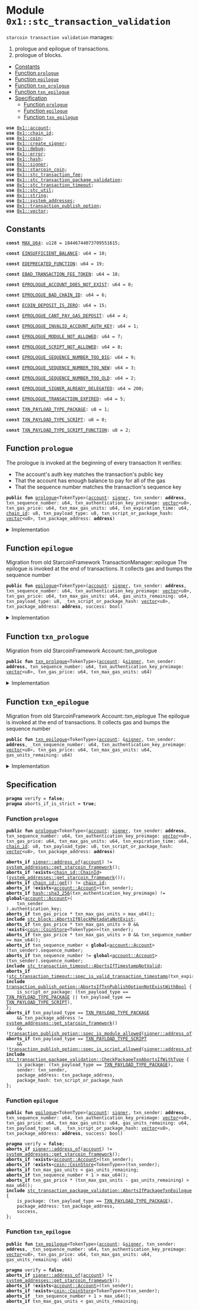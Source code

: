 
<a id="0x1_stc_transaction_validation"></a>

# Module `0x1::stc_transaction_validation`

<code>starcoin transaction validation</code> manages:
1. prologue and epilogue of transactions.
2. prologue of blocks.


-  [Constants](#@Constants_0)
-  [Function `prologue`](#0x1_stc_transaction_validation_prologue)
-  [Function `epilogue`](#0x1_stc_transaction_validation_epilogue)
-  [Function `txn_prologue`](#0x1_stc_transaction_validation_txn_prologue)
-  [Function `txn_epilogue`](#0x1_stc_transaction_validation_txn_epilogue)
-  [Specification](#@Specification_1)
    -  [Function `prologue`](#@Specification_1_prologue)
    -  [Function `epilogue`](#@Specification_1_epilogue)
    -  [Function `txn_epilogue`](#@Specification_1_txn_epilogue)


<pre><code><b>use</b> <a href="account.md#0x1_account">0x1::account</a>;
<b>use</b> <a href="chain_id.md#0x1_chain_id">0x1::chain_id</a>;
<b>use</b> <a href="coin.md#0x1_coin">0x1::coin</a>;
<b>use</b> <a href="create_signer.md#0x1_create_signer">0x1::create_signer</a>;
<b>use</b> <a href="../../starcoin-stdlib/doc/debug.md#0x1_debug">0x1::debug</a>;
<b>use</b> <a href="../../move-stdlib/doc/error.md#0x1_error">0x1::error</a>;
<b>use</b> <a href="../../move-stdlib/doc/hash.md#0x1_hash">0x1::hash</a>;
<b>use</b> <a href="../../move-stdlib/doc/signer.md#0x1_signer">0x1::signer</a>;
<b>use</b> <a href="starcoin_coin.md#0x1_starcoin_coin">0x1::starcoin_coin</a>;
<b>use</b> <a href="stc_transaction_fee.md#0x1_stc_transaction_fee">0x1::stc_transaction_fee</a>;
<b>use</b> <a href="stc_transaction_package_validation.md#0x1_stc_transaction_package_validation">0x1::stc_transaction_package_validation</a>;
<b>use</b> <a href="stc_transaction_timeout.md#0x1_stc_transaction_timeout">0x1::stc_transaction_timeout</a>;
<b>use</b> <a href="stc_util.md#0x1_stc_util">0x1::stc_util</a>;
<b>use</b> <a href="../../move-stdlib/doc/string.md#0x1_string">0x1::string</a>;
<b>use</b> <a href="system_addresses.md#0x1_system_addresses">0x1::system_addresses</a>;
<b>use</b> <a href="stc_transaction_publish_option.md#0x1_transaction_publish_option">0x1::transaction_publish_option</a>;
<b>use</b> <a href="../../move-stdlib/doc/vector.md#0x1_vector">0x1::vector</a>;
</code></pre>



<a id="@Constants_0"></a>

## Constants


<a id="0x1_stc_transaction_validation_MAX_U64"></a>



<pre><code><b>const</b> <a href="stc_transaction_validation.md#0x1_stc_transaction_validation_MAX_U64">MAX_U64</a>: u128 = 18446744073709551615;
</code></pre>



<a id="0x1_stc_transaction_validation_EINSUFFICIENT_BALANCE"></a>



<pre><code><b>const</b> <a href="stc_transaction_validation.md#0x1_stc_transaction_validation_EINSUFFICIENT_BALANCE">EINSUFFICIENT_BALANCE</a>: u64 = 10;
</code></pre>



<a id="0x1_stc_transaction_validation_EDEPRECATED_FUNCTION"></a>



<pre><code><b>const</b> <a href="stc_transaction_validation.md#0x1_stc_transaction_validation_EDEPRECATED_FUNCTION">EDEPRECATED_FUNCTION</a>: u64 = 19;
</code></pre>



<a id="0x1_stc_transaction_validation_EBAD_TRANSACTION_FEE_TOKEN"></a>



<pre><code><b>const</b> <a href="stc_transaction_validation.md#0x1_stc_transaction_validation_EBAD_TRANSACTION_FEE_TOKEN">EBAD_TRANSACTION_FEE_TOKEN</a>: u64 = 18;
</code></pre>



<a id="0x1_stc_transaction_validation_EPROLOGUE_ACCOUNT_DOES_NOT_EXIST"></a>



<pre><code><b>const</b> <a href="stc_transaction_validation.md#0x1_stc_transaction_validation_EPROLOGUE_ACCOUNT_DOES_NOT_EXIST">EPROLOGUE_ACCOUNT_DOES_NOT_EXIST</a>: u64 = 0;
</code></pre>



<a id="0x1_stc_transaction_validation_EPROLOGUE_BAD_CHAIN_ID"></a>



<pre><code><b>const</b> <a href="stc_transaction_validation.md#0x1_stc_transaction_validation_EPROLOGUE_BAD_CHAIN_ID">EPROLOGUE_BAD_CHAIN_ID</a>: u64 = 6;
</code></pre>



<a id="0x1_stc_transaction_validation_ECOIN_DEPOSIT_IS_ZERO"></a>



<pre><code><b>const</b> <a href="stc_transaction_validation.md#0x1_stc_transaction_validation_ECOIN_DEPOSIT_IS_ZERO">ECOIN_DEPOSIT_IS_ZERO</a>: u64 = 15;
</code></pre>



<a id="0x1_stc_transaction_validation_EPROLOGUE_CANT_PAY_GAS_DEPOSIT"></a>



<pre><code><b>const</b> <a href="stc_transaction_validation.md#0x1_stc_transaction_validation_EPROLOGUE_CANT_PAY_GAS_DEPOSIT">EPROLOGUE_CANT_PAY_GAS_DEPOSIT</a>: u64 = 4;
</code></pre>



<a id="0x1_stc_transaction_validation_EPROLOGUE_INVALID_ACCOUNT_AUTH_KEY"></a>



<pre><code><b>const</b> <a href="stc_transaction_validation.md#0x1_stc_transaction_validation_EPROLOGUE_INVALID_ACCOUNT_AUTH_KEY">EPROLOGUE_INVALID_ACCOUNT_AUTH_KEY</a>: u64 = 1;
</code></pre>



<a id="0x1_stc_transaction_validation_EPROLOGUE_MODULE_NOT_ALLOWED"></a>



<pre><code><b>const</b> <a href="stc_transaction_validation.md#0x1_stc_transaction_validation_EPROLOGUE_MODULE_NOT_ALLOWED">EPROLOGUE_MODULE_NOT_ALLOWED</a>: u64 = 7;
</code></pre>



<a id="0x1_stc_transaction_validation_EPROLOGUE_SCRIPT_NOT_ALLOWED"></a>



<pre><code><b>const</b> <a href="stc_transaction_validation.md#0x1_stc_transaction_validation_EPROLOGUE_SCRIPT_NOT_ALLOWED">EPROLOGUE_SCRIPT_NOT_ALLOWED</a>: u64 = 8;
</code></pre>



<a id="0x1_stc_transaction_validation_EPROLOGUE_SEQUENCE_NUMBER_TOO_BIG"></a>



<pre><code><b>const</b> <a href="stc_transaction_validation.md#0x1_stc_transaction_validation_EPROLOGUE_SEQUENCE_NUMBER_TOO_BIG">EPROLOGUE_SEQUENCE_NUMBER_TOO_BIG</a>: u64 = 9;
</code></pre>



<a id="0x1_stc_transaction_validation_EPROLOGUE_SEQUENCE_NUMBER_TOO_NEW"></a>



<pre><code><b>const</b> <a href="stc_transaction_validation.md#0x1_stc_transaction_validation_EPROLOGUE_SEQUENCE_NUMBER_TOO_NEW">EPROLOGUE_SEQUENCE_NUMBER_TOO_NEW</a>: u64 = 3;
</code></pre>



<a id="0x1_stc_transaction_validation_EPROLOGUE_SEQUENCE_NUMBER_TOO_OLD"></a>



<pre><code><b>const</b> <a href="stc_transaction_validation.md#0x1_stc_transaction_validation_EPROLOGUE_SEQUENCE_NUMBER_TOO_OLD">EPROLOGUE_SEQUENCE_NUMBER_TOO_OLD</a>: u64 = 2;
</code></pre>



<a id="0x1_stc_transaction_validation_EPROLOGUE_SIGNER_ALREADY_DELEGATED"></a>



<pre><code><b>const</b> <a href="stc_transaction_validation.md#0x1_stc_transaction_validation_EPROLOGUE_SIGNER_ALREADY_DELEGATED">EPROLOGUE_SIGNER_ALREADY_DELEGATED</a>: u64 = 200;
</code></pre>



<a id="0x1_stc_transaction_validation_EPROLOGUE_TRANSACTION_EXPIRED"></a>



<pre><code><b>const</b> <a href="stc_transaction_validation.md#0x1_stc_transaction_validation_EPROLOGUE_TRANSACTION_EXPIRED">EPROLOGUE_TRANSACTION_EXPIRED</a>: u64 = 5;
</code></pre>



<a id="0x1_stc_transaction_validation_TXN_PAYLOAD_TYPE_PACKAGE"></a>



<pre><code><b>const</b> <a href="stc_transaction_validation.md#0x1_stc_transaction_validation_TXN_PAYLOAD_TYPE_PACKAGE">TXN_PAYLOAD_TYPE_PACKAGE</a>: u8 = 1;
</code></pre>



<a id="0x1_stc_transaction_validation_TXN_PAYLOAD_TYPE_SCRIPT"></a>



<pre><code><b>const</b> <a href="stc_transaction_validation.md#0x1_stc_transaction_validation_TXN_PAYLOAD_TYPE_SCRIPT">TXN_PAYLOAD_TYPE_SCRIPT</a>: u8 = 0;
</code></pre>



<a id="0x1_stc_transaction_validation_TXN_PAYLOAD_TYPE_SCRIPT_FUNCTION"></a>



<pre><code><b>const</b> <a href="stc_transaction_validation.md#0x1_stc_transaction_validation_TXN_PAYLOAD_TYPE_SCRIPT_FUNCTION">TXN_PAYLOAD_TYPE_SCRIPT_FUNCTION</a>: u8 = 2;
</code></pre>



<a id="0x1_stc_transaction_validation_prologue"></a>

## Function `prologue`

The prologue is invoked at the beginning of every transaction
It verifies:
- The account's auth key matches the transaction's public key
- That the account has enough balance to pay for all of the gas
- That the sequence number matches the transaction's sequence key


<pre><code><b>public</b> <b>fun</b> <a href="stc_transaction_validation.md#0x1_stc_transaction_validation_prologue">prologue</a>&lt;TokenType&gt;(<a href="account.md#0x1_account">account</a>: <a href="../../move-stdlib/doc/signer.md#0x1_signer">signer</a>, txn_sender: <b>address</b>, txn_sequence_number: u64, txn_authentication_key_preimage: <a href="../../move-stdlib/doc/vector.md#0x1_vector">vector</a>&lt;u8&gt;, txn_gas_price: u64, txn_max_gas_units: u64, txn_expiration_time: u64, <a href="chain_id.md#0x1_chain_id">chain_id</a>: u8, txn_payload_type: u8, txn_script_or_package_hash: <a href="../../move-stdlib/doc/vector.md#0x1_vector">vector</a>&lt;u8&gt;, txn_package_address: <b>address</b>)
</code></pre>



<details>
<summary>Implementation</summary>


<pre><code><b>public</b> <b>fun</b> <a href="stc_transaction_validation.md#0x1_stc_transaction_validation_prologue">prologue</a>&lt;TokenType&gt;(
    <a href="account.md#0x1_account">account</a>: <a href="../../move-stdlib/doc/signer.md#0x1_signer">signer</a>,
    txn_sender: <b>address</b>,
    txn_sequence_number: u64,
    txn_authentication_key_preimage: <a href="../../move-stdlib/doc/vector.md#0x1_vector">vector</a>&lt;u8&gt;,
    txn_gas_price: u64,
    txn_max_gas_units: u64,
    txn_expiration_time: u64,
    <a href="chain_id.md#0x1_chain_id">chain_id</a>: u8,
    txn_payload_type: u8,
    txn_script_or_package_hash: <a href="../../move-stdlib/doc/vector.md#0x1_vector">vector</a>&lt;u8&gt;,
    txn_package_address: <b>address</b>,
) {
    <a href="../../starcoin-stdlib/doc/debug.md#0x1_debug_print">debug::print</a>(&std::string::utf8(b"transaction_validation::prologue | Entered"));

    // Can only be invoked by <a href="genesis.md#0x1_genesis">genesis</a> <a href="account.md#0x1_account">account</a>
    // <b>assert</b>!(
    //     <a href="../../move-stdlib/doc/signer.md#0x1_signer_address_of">signer::address_of</a>(&<a href="account.md#0x1_account">account</a>) == <a href="system_addresses.md#0x1_system_addresses_get_starcoin_framework">system_addresses::get_starcoin_framework</a>(),
    //     error::requires_address(<a href="stc_transaction_validation.md#0x1_stc_transaction_validation_EPROLOGUE_ACCOUNT_DOES_NOT_EXIST">EPROLOGUE_ACCOUNT_DOES_NOT_EXIST</a>),
    // );
    <a href="system_addresses.md#0x1_system_addresses_assert_starcoin_framework">system_addresses::assert_starcoin_framework</a>(&<a href="account.md#0x1_account">account</a>);

    // Check that the chain ID stored on-chain matches the chain ID
    // specified by the transaction
    <b>assert</b>!(<a href="chain_id.md#0x1_chain_id_get">chain_id::get</a>() == <a href="chain_id.md#0x1_chain_id">chain_id</a>, <a href="../../move-stdlib/doc/error.md#0x1_error_invalid_argument">error::invalid_argument</a>(<a href="stc_transaction_validation.md#0x1_stc_transaction_validation_EPROLOGUE_BAD_CHAIN_ID">EPROLOGUE_BAD_CHAIN_ID</a>));

    <a href="stc_transaction_validation.md#0x1_stc_transaction_validation_txn_prologue">txn_prologue</a>&lt;TokenType&gt;(
        &<a href="account.md#0x1_account">account</a>,
        txn_sender,
        txn_sequence_number,
        txn_authentication_key_preimage,
        txn_gas_price,
        txn_max_gas_units,
    );

    <b>assert</b>!(
        <a href="stc_transaction_timeout.md#0x1_stc_transaction_timeout_is_valid_transaction_timestamp">stc_transaction_timeout::is_valid_transaction_timestamp</a>(txn_expiration_time),
        <a href="../../move-stdlib/doc/error.md#0x1_error_invalid_argument">error::invalid_argument</a>(<a href="stc_transaction_validation.md#0x1_stc_transaction_validation_EPROLOGUE_TRANSACTION_EXPIRED">EPROLOGUE_TRANSACTION_EXPIRED</a>),
    );

    <b>if</b> (txn_payload_type == <a href="stc_transaction_validation.md#0x1_stc_transaction_validation_TXN_PAYLOAD_TYPE_PACKAGE">TXN_PAYLOAD_TYPE_PACKAGE</a>) {
        // stdlib upgrade is not affected by PublishOption
        <b>if</b> (txn_package_address != <a href="system_addresses.md#0x1_system_addresses_get_starcoin_framework">system_addresses::get_starcoin_framework</a>()) {
            <b>assert</b>!(
                <a href="stc_transaction_publish_option.md#0x1_transaction_publish_option_is_module_allowed">transaction_publish_option::is_module_allowed</a>(<a href="../../move-stdlib/doc/signer.md#0x1_signer_address_of">signer::address_of</a>(&<a href="account.md#0x1_account">account</a>)),
                <a href="../../move-stdlib/doc/error.md#0x1_error_invalid_argument">error::invalid_argument</a>(<a href="stc_transaction_validation.md#0x1_stc_transaction_validation_EPROLOGUE_MODULE_NOT_ALLOWED">EPROLOGUE_MODULE_NOT_ALLOWED</a>),
            );
        };
        <a href="stc_transaction_package_validation.md#0x1_stc_transaction_package_validation_package_txn_prologue_v2">stc_transaction_package_validation::package_txn_prologue_v2</a>(
            &<a href="account.md#0x1_account">account</a>,
            txn_sender,
            txn_package_address,
            txn_script_or_package_hash,
        );
    } <b>else</b> <b>if</b> (txn_payload_type == <a href="stc_transaction_validation.md#0x1_stc_transaction_validation_TXN_PAYLOAD_TYPE_SCRIPT">TXN_PAYLOAD_TYPE_SCRIPT</a>) {
        <b>assert</b>!(
            <a href="stc_transaction_publish_option.md#0x1_transaction_publish_option_is_script_allowed">transaction_publish_option::is_script_allowed</a>(<a href="../../move-stdlib/doc/signer.md#0x1_signer_address_of">signer::address_of</a>(&<a href="account.md#0x1_account">account</a>), ),
            <a href="../../move-stdlib/doc/error.md#0x1_error_invalid_argument">error::invalid_argument</a>(<a href="stc_transaction_validation.md#0x1_stc_transaction_validation_EPROLOGUE_SCRIPT_NOT_ALLOWED">EPROLOGUE_SCRIPT_NOT_ALLOWED</a>),
        );
    };
    <a href="../../starcoin-stdlib/doc/debug.md#0x1_debug_print">debug::print</a>(&std::string::utf8(b"transaction_validation::prologue | Exited"));
    // do nothing for <a href="stc_transaction_validation.md#0x1_stc_transaction_validation_TXN_PAYLOAD_TYPE_SCRIPT_FUNCTION">TXN_PAYLOAD_TYPE_SCRIPT_FUNCTION</a>
}
</code></pre>



</details>

<a id="0x1_stc_transaction_validation_epilogue"></a>

## Function `epilogue`

Migration from old StarcoinFramework TransactionManager::epilogue
The epilogue is invoked at the end of transactions.
It collects gas and bumps the sequence number


<pre><code><b>public</b> <b>fun</b> <a href="stc_transaction_validation.md#0x1_stc_transaction_validation_epilogue">epilogue</a>&lt;TokenType&gt;(<a href="account.md#0x1_account">account</a>: <a href="../../move-stdlib/doc/signer.md#0x1_signer">signer</a>, txn_sender: <b>address</b>, txn_sequence_number: u64, txn_authentication_key_preimage: <a href="../../move-stdlib/doc/vector.md#0x1_vector">vector</a>&lt;u8&gt;, txn_gas_price: u64, txn_max_gas_units: u64, gas_units_remaining: u64, txn_payload_type: u8, _txn_script_or_package_hash: <a href="../../move-stdlib/doc/vector.md#0x1_vector">vector</a>&lt;u8&gt;, txn_package_address: <b>address</b>, success: bool)
</code></pre>



<details>
<summary>Implementation</summary>


<pre><code><b>public</b> <b>fun</b> <a href="stc_transaction_validation.md#0x1_stc_transaction_validation_epilogue">epilogue</a>&lt;TokenType&gt;(
    <a href="account.md#0x1_account">account</a>: <a href="../../move-stdlib/doc/signer.md#0x1_signer">signer</a>,
    txn_sender: <b>address</b>,
    txn_sequence_number: u64,
    txn_authentication_key_preimage: <a href="../../move-stdlib/doc/vector.md#0x1_vector">vector</a>&lt;u8&gt;,
    txn_gas_price: u64,
    txn_max_gas_units: u64,
    gas_units_remaining: u64,
    txn_payload_type: u8,
    _txn_script_or_package_hash: <a href="../../move-stdlib/doc/vector.md#0x1_vector">vector</a>&lt;u8&gt;,
    txn_package_address: <b>address</b>,
    // txn execute success or fail.
    success: bool,
) {
    <a href="../../starcoin-stdlib/doc/debug.md#0x1_debug_print">debug::print</a>(&std::string::utf8(b"<a href="transaction_validation.md#0x1_transaction_validation_epilogue">transaction_validation::epilogue</a> | Entered"));

    <a href="system_addresses.md#0x1_system_addresses_assert_starcoin_framework">system_addresses::assert_starcoin_framework</a>(&<a href="account.md#0x1_account">account</a>);
    <a href="stc_transaction_validation.md#0x1_stc_transaction_validation_txn_epilogue">txn_epilogue</a>&lt;TokenType&gt;(
        &<a href="account.md#0x1_account">account</a>,
        txn_sender,
        txn_sequence_number,
        txn_authentication_key_preimage,
        txn_gas_price,
        txn_max_gas_units,
        gas_units_remaining,
    );
    <b>if</b> (txn_payload_type == <a href="stc_transaction_validation.md#0x1_stc_transaction_validation_TXN_PAYLOAD_TYPE_PACKAGE">TXN_PAYLOAD_TYPE_PACKAGE</a>) {
        <a href="stc_transaction_package_validation.md#0x1_stc_transaction_package_validation_package_txn_epilogue">stc_transaction_package_validation::package_txn_epilogue</a>(
            &<a href="account.md#0x1_account">account</a>,
            txn_sender,
            txn_package_address,
            success,
        );
    };

    <a href="../../starcoin-stdlib/doc/debug.md#0x1_debug_print">debug::print</a>(&std::string::utf8(b"<a href="transaction_validation.md#0x1_transaction_validation_epilogue">transaction_validation::epilogue</a> | Exited"));
}
</code></pre>



</details>

<a id="0x1_stc_transaction_validation_txn_prologue"></a>

## Function `txn_prologue`

Migration from old StarcoinFramework Account::txn_prologue


<pre><code><b>public</b> <b>fun</b> <a href="stc_transaction_validation.md#0x1_stc_transaction_validation_txn_prologue">txn_prologue</a>&lt;TokenType&gt;(<a href="account.md#0x1_account">account</a>: &<a href="../../move-stdlib/doc/signer.md#0x1_signer">signer</a>, txn_sender: <b>address</b>, txn_sequence_number: u64, txn_authentication_key_preimage: <a href="../../move-stdlib/doc/vector.md#0x1_vector">vector</a>&lt;u8&gt;, txn_gas_price: u64, txn_max_gas_units: u64)
</code></pre>



<details>
<summary>Implementation</summary>


<pre><code><b>public</b> <b>fun</b> <a href="stc_transaction_validation.md#0x1_stc_transaction_validation_txn_prologue">txn_prologue</a>&lt;TokenType&gt;(
    <a href="account.md#0x1_account">account</a>: &<a href="../../move-stdlib/doc/signer.md#0x1_signer">signer</a>,
    txn_sender: <b>address</b>,
    txn_sequence_number: u64,
    txn_authentication_key_preimage: <a href="../../move-stdlib/doc/vector.md#0x1_vector">vector</a>&lt;u8&gt;,
    txn_gas_price: u64,
    txn_max_gas_units: u64,
) {
    <a href="system_addresses.md#0x1_system_addresses_assert_starcoin_framework">system_addresses::assert_starcoin_framework</a>(<a href="account.md#0x1_account">account</a>);

    // Verify that the transaction sender's <a href="account.md#0x1_account">account</a> <b>exists</b>
    <b>assert</b>!(<a href="account.md#0x1_account_exists_at">account::exists_at</a>(txn_sender), <a href="../../move-stdlib/doc/error.md#0x1_error_not_found">error::not_found</a>(<a href="stc_transaction_validation.md#0x1_stc_transaction_validation_EPROLOGUE_ACCOUNT_DOES_NOT_EXIST">EPROLOGUE_ACCOUNT_DOES_NOT_EXIST</a>));
    // Verify the <a href="account.md#0x1_account">account</a> <b>has</b> not delegate its <a href="../../move-stdlib/doc/signer.md#0x1_signer">signer</a> cap.
    <b>assert</b>!(
        !<a href="account.md#0x1_account_is_signer_capability_offered">account::is_signer_capability_offered</a>(txn_sender),
        <a href="../../move-stdlib/doc/error.md#0x1_error_invalid_state">error::invalid_state</a>(<a href="stc_transaction_validation.md#0x1_stc_transaction_validation_EPROLOGUE_SIGNER_ALREADY_DELEGATED">EPROLOGUE_SIGNER_ALREADY_DELEGATED</a>)
    );

    // txn_authentication_key_preimage <b>to</b> be check
    // Load the transaction sender's <a href="account.md#0x1_account">account</a>
    <b>if</b> (<a href="account.md#0x1_account_is_account_zero_auth_key">account::is_account_zero_auth_key</a>(txn_sender)) {
        // <b>if</b> sender's auth key is empty, <b>use</b> <b>address</b> <b>as</b> auth key for check transaction.
        <b>assert</b>!(
            <a href="account.md#0x1_account_auth_key_to_address">account::auth_key_to_address</a>(<a href="../../move-stdlib/doc/hash.md#0x1_hash_sha3_256">hash::sha3_256</a>(txn_authentication_key_preimage)) == txn_sender,
            <a href="../../move-stdlib/doc/error.md#0x1_error_invalid_argument">error::invalid_argument</a>(<a href="stc_transaction_validation.md#0x1_stc_transaction_validation_EPROLOGUE_INVALID_ACCOUNT_AUTH_KEY">EPROLOGUE_INVALID_ACCOUNT_AUTH_KEY</a>)
        );
    } <b>else</b> {
        // Check that the <a href="../../move-stdlib/doc/hash.md#0x1_hash">hash</a> of the transaction's <b>public</b> key matches the <a href="account.md#0x1_account">account</a>'s auth key
        <b>assert</b>!(
            //<a href="../../move-stdlib/doc/hash.md#0x1_hash_sha3_256">hash::sha3_256</a>(txn_authentication_key_preimage) == *&sender_account.authentication_key,
            <a href="account.md#0x1_account_is_account_auth_key">account::is_account_auth_key</a>(txn_sender, <a href="../../move-stdlib/doc/hash.md#0x1_hash_sha3_256">hash::sha3_256</a>(txn_authentication_key_preimage)),
            <a href="../../move-stdlib/doc/error.md#0x1_error_invalid_argument">error::invalid_argument</a>(<a href="stc_transaction_validation.md#0x1_stc_transaction_validation_EPROLOGUE_INVALID_ACCOUNT_AUTH_KEY">EPROLOGUE_INVALID_ACCOUNT_AUTH_KEY</a>)
        );
    };


    <b>assert</b>!(
        (txn_gas_price <b>as</b> u128) * (txn_max_gas_units <b>as</b> u128) &lt;= <a href="stc_transaction_validation.md#0x1_stc_transaction_validation_MAX_U64">MAX_U64</a>,
        <a href="../../move-stdlib/doc/error.md#0x1_error_invalid_argument">error::invalid_argument</a>(<a href="stc_transaction_validation.md#0x1_stc_transaction_validation_EPROLOGUE_CANT_PAY_GAS_DEPOSIT">EPROLOGUE_CANT_PAY_GAS_DEPOSIT</a>),
    );

    <b>let</b> max_transaction_fee = txn_gas_price * txn_max_gas_units;
    <b>if</b> (max_transaction_fee &gt; 0) {
        <b>assert</b>!(
            <a href="stc_util.md#0x1_stc_util_is_stc">stc_util::is_stc</a>&lt;TokenType&gt;(),
            <a href="../../move-stdlib/doc/error.md#0x1_error_invalid_argument">error::invalid_argument</a>(<a href="stc_transaction_validation.md#0x1_stc_transaction_validation_EBAD_TRANSACTION_FEE_TOKEN">EBAD_TRANSACTION_FEE_TOKEN</a>)
        );

        <b>let</b> balance_amount = <a href="coin.md#0x1_coin_balance">coin::balance</a>&lt;TokenType&gt;(txn_sender);
        <b>assert</b>!(balance_amount &gt;= max_transaction_fee, <a href="../../move-stdlib/doc/error.md#0x1_error_invalid_argument">error::invalid_argument</a>(<a href="stc_transaction_validation.md#0x1_stc_transaction_validation_EPROLOGUE_CANT_PAY_GAS_DEPOSIT">EPROLOGUE_CANT_PAY_GAS_DEPOSIT</a>));

        <b>assert</b>!(
            (txn_sequence_number <b>as</b> u128) &lt; <a href="stc_transaction_validation.md#0x1_stc_transaction_validation_MAX_U64">MAX_U64</a>,
            <a href="../../move-stdlib/doc/error.md#0x1_error_out_of_range">error::out_of_range</a>(<a href="stc_transaction_validation.md#0x1_stc_transaction_validation_EPROLOGUE_SEQUENCE_NUMBER_TOO_BIG">EPROLOGUE_SEQUENCE_NUMBER_TOO_BIG</a>)
        );
    };
    // Check that the transaction sequence number matches the sequence number of the <a href="account.md#0x1_account">account</a>
    <b>assert</b>!(
        txn_sequence_number &gt;= <a href="account.md#0x1_account_get_sequence_number">account::get_sequence_number</a>(txn_sender),
        <a href="../../move-stdlib/doc/error.md#0x1_error_invalid_argument">error::invalid_argument</a>(<a href="stc_transaction_validation.md#0x1_stc_transaction_validation_EPROLOGUE_SEQUENCE_NUMBER_TOO_OLD">EPROLOGUE_SEQUENCE_NUMBER_TOO_OLD</a>)
    );
    <b>assert</b>!(
        txn_sequence_number == <a href="account.md#0x1_account_get_sequence_number">account::get_sequence_number</a>(txn_sender),
        <a href="../../move-stdlib/doc/error.md#0x1_error_invalid_argument">error::invalid_argument</a>(<a href="stc_transaction_validation.md#0x1_stc_transaction_validation_EPROLOGUE_SEQUENCE_NUMBER_TOO_NEW">EPROLOGUE_SEQUENCE_NUMBER_TOO_NEW</a>)
    );
}
</code></pre>



</details>

<a id="0x1_stc_transaction_validation_txn_epilogue"></a>

## Function `txn_epilogue`

Migration from old StarcoinFramework Account::txn_eiplogue
The epilogue is invoked at the end of transactions.
It collects gas and bumps the sequence number


<pre><code><b>public</b> <b>fun</b> <a href="stc_transaction_validation.md#0x1_stc_transaction_validation_txn_epilogue">txn_epilogue</a>&lt;TokenType&gt;(<a href="account.md#0x1_account">account</a>: &<a href="../../move-stdlib/doc/signer.md#0x1_signer">signer</a>, txn_sender: <b>address</b>, _txn_sequence_number: u64, txn_authentication_key_preimage: <a href="../../move-stdlib/doc/vector.md#0x1_vector">vector</a>&lt;u8&gt;, txn_gas_price: u64, txn_max_gas_units: u64, gas_units_remaining: u64)
</code></pre>



<details>
<summary>Implementation</summary>


<pre><code><b>public</b> <b>fun</b> <a href="stc_transaction_validation.md#0x1_stc_transaction_validation_txn_epilogue">txn_epilogue</a>&lt;TokenType&gt;(
    <a href="account.md#0x1_account">account</a>: &<a href="../../move-stdlib/doc/signer.md#0x1_signer">signer</a>,
    txn_sender: <b>address</b>,
    _txn_sequence_number: u64,
    txn_authentication_key_preimage: <a href="../../move-stdlib/doc/vector.md#0x1_vector">vector</a>&lt;u8&gt;,
    txn_gas_price: u64,
    txn_max_gas_units: u64,
    gas_units_remaining: u64,
) {
    <a href="system_addresses.md#0x1_system_addresses_assert_starcoin_framework">system_addresses::assert_starcoin_framework</a>(<a href="account.md#0x1_account">account</a>);


    // Charge for gas
    <b>let</b> transaction_fee_amount = (txn_gas_price * (txn_max_gas_units - gas_units_remaining) <b>as</b> u128);
    <b>assert</b>!(
        <a href="coin.md#0x1_coin_balance">coin::balance</a>&lt;STC&gt;(txn_sender) &gt;= (transaction_fee_amount <b>as</b> u64),
        <a href="../../move-stdlib/doc/error.md#0x1_error_out_of_range">error::out_of_range</a>(<a href="stc_transaction_validation.md#0x1_stc_transaction_validation_EINSUFFICIENT_BALANCE">EINSUFFICIENT_BALANCE</a>)
    );

    // Bump the sequence number
    <a href="account.md#0x1_account_increment_sequence_number">account::increment_sequence_number</a>(txn_sender);

    // Set auth key when user send transaction first.
    <b>if</b> (<a href="account.md#0x1_account_is_account_zero_auth_key">account::is_account_zero_auth_key</a>(txn_sender) &&
        !<a href="../../move-stdlib/doc/vector.md#0x1_vector_is_empty">vector::is_empty</a>(&txn_authentication_key_preimage)) {
        <a href="account.md#0x1_account_rotate_authentication_key_internal">account::rotate_authentication_key_internal</a>(
            &<a href="create_signer.md#0x1_create_signer_create_signer">create_signer::create_signer</a>(txn_sender),
            <a href="../../move-stdlib/doc/hash.md#0x1_hash_sha3_256">hash::sha3_256</a>(txn_authentication_key_preimage)
        )
    };

    <b>if</b> (transaction_fee_amount &gt; 0) {
        <b>let</b> <a href="transaction_fee.md#0x1_transaction_fee">transaction_fee</a> = <a href="coin.md#0x1_coin_withdraw">coin::withdraw</a>&lt;STC&gt;(
            &<a href="create_signer.md#0x1_create_signer_create_signer">create_signer::create_signer</a>(txn_sender),
            (transaction_fee_amount <b>as</b> u64)
        );
        <a href="stc_transaction_fee.md#0x1_stc_transaction_fee_pay_fee">stc_transaction_fee::pay_fee</a>(<a href="transaction_fee.md#0x1_transaction_fee">transaction_fee</a>);
    };
}
</code></pre>



</details>

<a id="@Specification_1"></a>

## Specification



<pre><code><b>pragma</b> verify = <b>false</b>;
<b>pragma</b> aborts_if_is_strict = <b>true</b>;
</code></pre>



<a id="@Specification_1_prologue"></a>

### Function `prologue`


<pre><code><b>public</b> <b>fun</b> <a href="stc_transaction_validation.md#0x1_stc_transaction_validation_prologue">prologue</a>&lt;TokenType&gt;(<a href="account.md#0x1_account">account</a>: <a href="../../move-stdlib/doc/signer.md#0x1_signer">signer</a>, txn_sender: <b>address</b>, txn_sequence_number: u64, txn_authentication_key_preimage: <a href="../../move-stdlib/doc/vector.md#0x1_vector">vector</a>&lt;u8&gt;, txn_gas_price: u64, txn_max_gas_units: u64, txn_expiration_time: u64, <a href="chain_id.md#0x1_chain_id">chain_id</a>: u8, txn_payload_type: u8, txn_script_or_package_hash: <a href="../../move-stdlib/doc/vector.md#0x1_vector">vector</a>&lt;u8&gt;, txn_package_address: <b>address</b>)
</code></pre>




<pre><code><b>aborts_if</b> <a href="../../move-stdlib/doc/signer.md#0x1_signer_address_of">signer::address_of</a>(<a href="account.md#0x1_account">account</a>) != <a href="system_addresses.md#0x1_system_addresses_get_starcoin_framework">system_addresses::get_starcoin_framework</a>();
<b>aborts_if</b> !<b>exists</b>&lt;<a href="chain_id.md#0x1_chain_id_ChainId">chain_id::ChainId</a>&gt;(<a href="system_addresses.md#0x1_system_addresses_get_starcoin_framework">system_addresses::get_starcoin_framework</a>());
<b>aborts_if</b> <a href="chain_id.md#0x1_chain_id_get">chain_id::get</a>() != <a href="chain_id.md#0x1_chain_id">chain_id</a>;
<b>aborts_if</b> !<b>exists</b>&lt;<a href="account.md#0x1_account_Account">account::Account</a>&gt;(txn_sender);
<b>aborts_if</b> <a href="../../move-stdlib/doc/hash.md#0x1_hash_sha3_256">hash::sha3_256</a>(txn_authentication_key_preimage) != <b>global</b>&lt;<a href="account.md#0x1_account_Account">account::Account</a>&gt;(
    txn_sender
).authentication_key;
<b>aborts_if</b> txn_gas_price * txn_max_gas_units &gt; max_u64();
<b>include</b> <a href="stc_block.md#0x1_stc_block_AbortsIfBlockMetadataNotExist">stc_block::AbortsIfBlockMetadataNotExist</a>;
<b>aborts_if</b> txn_gas_price * txn_max_gas_units &gt; 0 && !<b>exists</b>&lt;<a href="coin.md#0x1_coin_CoinStore">coin::CoinStore</a>&lt;TokenType&gt;&gt;(txn_sender);
<b>aborts_if</b> txn_gas_price * txn_max_gas_units &gt; 0 && txn_sequence_number &gt;= max_u64();
<b>aborts_if</b> txn_sequence_number &lt; <b>global</b>&lt;<a href="account.md#0x1_account_Account">account::Account</a>&gt;(txn_sender).sequence_number;
<b>aborts_if</b> txn_sequence_number != <b>global</b>&lt;<a href="account.md#0x1_account_Account">account::Account</a>&gt;(txn_sender).sequence_number;
<b>include</b> <a href="stc_transaction_timeout.md#0x1_stc_transaction_timeout_AbortsIfTimestampNotValid">stc_transaction_timeout::AbortsIfTimestampNotValid</a>;
<b>aborts_if</b> !<a href="stc_transaction_timeout.md#0x1_stc_transaction_timeout_spec_is_valid_transaction_timestamp">stc_transaction_timeout::spec_is_valid_transaction_timestamp</a>(txn_expiration_time);
<b>include</b> <a href="stc_transaction_publish_option.md#0x1_transaction_publish_option_AbortsIfTxnPublishOptionNotExistWithBool">transaction_publish_option::AbortsIfTxnPublishOptionNotExistWithBool</a> {
    is_script_or_package: (txn_payload_type == <a href="stc_transaction_validation.md#0x1_stc_transaction_validation_TXN_PAYLOAD_TYPE_PACKAGE">TXN_PAYLOAD_TYPE_PACKAGE</a> || txn_payload_type == <a href="stc_transaction_validation.md#0x1_stc_transaction_validation_TXN_PAYLOAD_TYPE_SCRIPT">TXN_PAYLOAD_TYPE_SCRIPT</a>),
};
<b>aborts_if</b> txn_payload_type == <a href="stc_transaction_validation.md#0x1_stc_transaction_validation_TXN_PAYLOAD_TYPE_PACKAGE">TXN_PAYLOAD_TYPE_PACKAGE</a>
    && txn_package_address != <a href="system_addresses.md#0x1_system_addresses_get_starcoin_framework">system_addresses::get_starcoin_framework</a>()
    && !<a href="stc_transaction_publish_option.md#0x1_transaction_publish_option_spec_is_module_allowed">transaction_publish_option::spec_is_module_allowed</a>(<a href="../../move-stdlib/doc/signer.md#0x1_signer_address_of">signer::address_of</a>(<a href="account.md#0x1_account">account</a>));
<b>aborts_if</b> txn_payload_type == <a href="stc_transaction_validation.md#0x1_stc_transaction_validation_TXN_PAYLOAD_TYPE_SCRIPT">TXN_PAYLOAD_TYPE_SCRIPT</a>
    && !<a href="stc_transaction_publish_option.md#0x1_transaction_publish_option_spec_is_script_allowed">transaction_publish_option::spec_is_script_allowed</a>(<a href="../../move-stdlib/doc/signer.md#0x1_signer_address_of">signer::address_of</a>(<a href="account.md#0x1_account">account</a>));
<b>include</b> <a href="stc_transaction_package_validation.md#0x1_stc_transaction_package_validation_CheckPackageTxnAbortsIfWithType">stc_transaction_package_validation::CheckPackageTxnAbortsIfWithType</a> {
    is_package: (txn_payload_type == <a href="stc_transaction_validation.md#0x1_stc_transaction_validation_TXN_PAYLOAD_TYPE_PACKAGE">TXN_PAYLOAD_TYPE_PACKAGE</a>),
    sender: txn_sender,
    package_address: txn_package_address,
    package_hash: txn_script_or_package_hash
};
</code></pre>



<a id="@Specification_1_epilogue"></a>

### Function `epilogue`


<pre><code><b>public</b> <b>fun</b> <a href="stc_transaction_validation.md#0x1_stc_transaction_validation_epilogue">epilogue</a>&lt;TokenType&gt;(<a href="account.md#0x1_account">account</a>: <a href="../../move-stdlib/doc/signer.md#0x1_signer">signer</a>, txn_sender: <b>address</b>, txn_sequence_number: u64, txn_authentication_key_preimage: <a href="../../move-stdlib/doc/vector.md#0x1_vector">vector</a>&lt;u8&gt;, txn_gas_price: u64, txn_max_gas_units: u64, gas_units_remaining: u64, txn_payload_type: u8, _txn_script_or_package_hash: <a href="../../move-stdlib/doc/vector.md#0x1_vector">vector</a>&lt;u8&gt;, txn_package_address: <b>address</b>, success: bool)
</code></pre>




<pre><code><b>pragma</b> verify = <b>false</b>;
<b>aborts_if</b> <a href="../../move-stdlib/doc/signer.md#0x1_signer_address_of">signer::address_of</a>(<a href="account.md#0x1_account">account</a>) != <a href="system_addresses.md#0x1_system_addresses_get_starcoin_framework">system_addresses::get_starcoin_framework</a>();
<b>aborts_if</b> !<b>exists</b>&lt;<a href="account.md#0x1_account_Account">account::Account</a>&gt;(txn_sender);
<b>aborts_if</b> !<b>exists</b>&lt;<a href="coin.md#0x1_coin_CoinStore">coin::CoinStore</a>&lt;TokenType&gt;&gt;(txn_sender);
<b>aborts_if</b> txn_max_gas_units &lt; gas_units_remaining;
<b>aborts_if</b> txn_sequence_number + 1 &gt; max_u64();
<b>aborts_if</b> txn_gas_price * (txn_max_gas_units - gas_units_remaining) &gt; max_u64();
<b>include</b> <a href="stc_transaction_package_validation.md#0x1_stc_transaction_package_validation_AbortsIfPackageTxnEpilogue">stc_transaction_package_validation::AbortsIfPackageTxnEpilogue</a> {
    is_package: (txn_payload_type == <a href="stc_transaction_validation.md#0x1_stc_transaction_validation_TXN_PAYLOAD_TYPE_PACKAGE">TXN_PAYLOAD_TYPE_PACKAGE</a>),
    package_address: txn_package_address,
    success,
};
</code></pre>



<a id="@Specification_1_txn_epilogue"></a>

### Function `txn_epilogue`


<pre><code><b>public</b> <b>fun</b> <a href="stc_transaction_validation.md#0x1_stc_transaction_validation_txn_epilogue">txn_epilogue</a>&lt;TokenType&gt;(<a href="account.md#0x1_account">account</a>: &<a href="../../move-stdlib/doc/signer.md#0x1_signer">signer</a>, txn_sender: <b>address</b>, _txn_sequence_number: u64, txn_authentication_key_preimage: <a href="../../move-stdlib/doc/vector.md#0x1_vector">vector</a>&lt;u8&gt;, txn_gas_price: u64, txn_max_gas_units: u64, gas_units_remaining: u64)
</code></pre>




<pre><code><b>pragma</b> verify = <b>false</b>;
<b>aborts_if</b> <a href="../../move-stdlib/doc/signer.md#0x1_signer_address_of">signer::address_of</a>(<a href="account.md#0x1_account">account</a>) != <a href="system_addresses.md#0x1_system_addresses_get_starcoin_framework">system_addresses::get_starcoin_framework</a>();
<b>aborts_if</b> !<b>exists</b>&lt;<a href="account.md#0x1_account_Account">account::Account</a>&gt;(txn_sender);
<b>aborts_if</b> !<b>exists</b>&lt;<a href="coin.md#0x1_coin_CoinStore">coin::CoinStore</a>&lt;TokenType&gt;&gt;(txn_sender);
<b>aborts_if</b> _txn_sequence_number + 1 &gt; max_u64();
<b>aborts_if</b> txn_max_gas_units &lt; gas_units_remaining;
</code></pre>


[move-book]: https://starcoin.dev/move/book/SUMMARY
